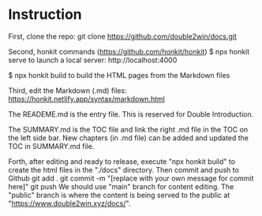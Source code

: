 # Instruction

First, clone the repo:
  git clone https://github.com/double2win/docs.git
  
Second, honkit commands (https://github.com/honkit/honkit)
  $ npx honkit serve 
  to launch a local server: http://localhost:4000
  
  $ npx honkit build
  to build the HTML pages from the Markdown files

Third, edit the Markdown (.md) files:
  https://honkit.netlify.app/syntax/markdown.html

The READEME.md is the entry file. This is reserved for Double Introduction.

The SUMMARY.md is the TOC file and link the right .md file in the TOC on the left side bar.
New chapters (in .md file) can be added and updated the TOC in SUMMARY.md file.

Forth, after editing and ready to release, execute "npx honkit build" to create the html files
in the "./docs" directory. Then commit and push to Github
  git add .
  git commit -m "[replace with your own message for commit here]"
  git push
We should use "main" branch for content editing. The "public" branch is where the content is
being served to the public at "https://www.double2win.xyz/docs/".
